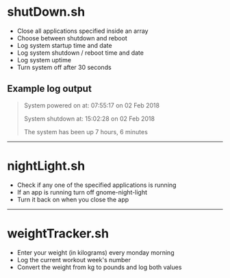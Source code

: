 <h1>shutDown.sh</h1>

<ul>
  <li>Close all applications specified inside an array</li>
  <li>Choose between shutdown and reboot</li>
  <li>Log system startup time and date</li>
  <li>Log system shutdown / reboot time and date</li>
  <li>Log system uptime</li>
  <li>Turn system off after 30 seconds</li>
</ul>

<h2>Example log output</h2>
<blockquote>
<p>System powered on at: 07:55:17 on 02 Feb 2018</p>
<p>System shutdown at: 15:02:28 on 02 Feb 2018</p>
<p>The system has been up 7 hours, 6 minutes</p>
</blockquote>

<hr>

<h1>nightLight.sh</h1>

<ul>
  <li>Check if any one of the specified applications is running</li>
  <li>If an app is running turn off gnome-night-light</li>
  <li>Turn it back on when you close the app</li>
</ul>

<hr>

<h1>weightTracker.sh</h1>

<ul>
  <li>Enter your weight (in kilograms) every monday morning</li>
  <li>Log the current workout week's number</li>
  <li>Convert the weight from kg to pounds and log both values</li>
</ul>
